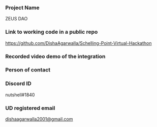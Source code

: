 ### Project Name

ZEUS DAO

### Link to working code in a public repo

https://github.com/DishaAgarwalla/Schelling-Point-Virtual-Hackathon

### Recorded video demo of the integration

### Person of contact

### Discord ID

nutshell#1840

### UD registered email

dishaagarwalla2001@gmail.com
